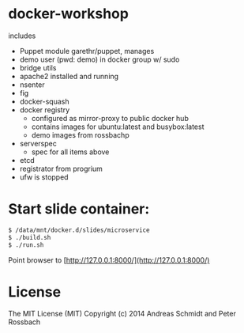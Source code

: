 docker-workshop
=========================

includes

 * Puppet module garethr/puppet, manages
 * demo user (pwd: demo) in docker group w/ sudo
 * bridge utils
 * apache2 installed and running
 * nsenter
 * fig
 * docker-squash
 * docker registry
   * configured as mirror-proxy to public docker hub
   * contains images for ubuntu:latest and busybox:latest
   * demo images from rossbachp
 * serverspec
   * spec for all items above
 * etcd
 * registrator from progrium
 * ufw is stopped


Start slide container:
=====================

```bash
$ /data/mnt/docker.d/slides/microservice
$ ./build.sh
$ ./run.sh
```

Point browser to [http://127.0.0.1:8000/](http://127.0.0.1:8000/)

License
=======
The MIT License (MIT)
Copyright (c) 2014 Andreas Schmidt and Peter Rossbach
